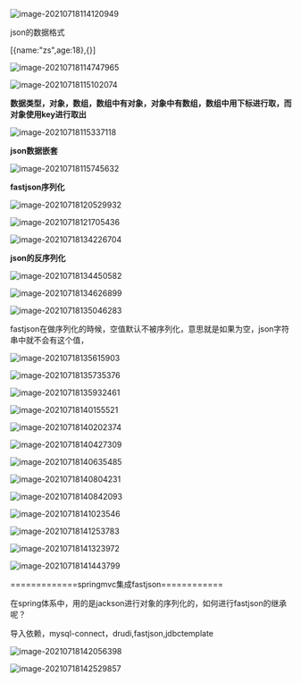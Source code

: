 ![image-20210718114120949](C:\Users\19586\AppData\Roaming\Typora\typora-user-images\image-20210718114120949.png)

json的数据格式

[{name:"zs",age:18},{}]

![image-20210718114747965](C:\Users\19586\AppData\Roaming\Typora\typora-user-images\image-20210718114747965.png)

![image-20210718115102074](C:\Users\19586\AppData\Roaming\Typora\typora-user-images\image-20210718115102074.png)

**数据类型，对象，数组，数组中有对象，对象中有数组，数组中用下标进行取，而对象使用key进行取出**

![image-20210718115337118](C:\Users\19586\AppData\Roaming\Typora\typora-user-images\image-20210718115337118.png)

**json数据嵌套**

![image-20210718115745632](C:\Users\19586\AppData\Roaming\Typora\typora-user-images\image-20210718115745632.png)

**fastjson序列化**

![image-20210718120529932](C:\Users\19586\AppData\Roaming\Typora\typora-user-images\image-20210718120529932.png)

![image-20210718121705436](C:\Users\19586\AppData\Roaming\Typora\typora-user-images\image-20210718121705436.png)

![image-20210718134226704](C:\Users\19586\AppData\Roaming\Typora\typora-user-images\image-20210718134226704.png)

**json的反序列化**

![image-20210718134450582](C:\Users\19586\AppData\Roaming\Typora\typora-user-images\image-20210718134450582.png)

![image-20210718134626899](C:\Users\19586\AppData\Roaming\Typora\typora-user-images\image-20210718134626899.png)

![image-20210718135046283](C:\Users\19586\AppData\Roaming\Typora\typora-user-images\image-20210718135046283.png)

fastjson在做序列化的時候，空值默认不被序列化，意思就是如果为空，json字符串中就不会有这个值，

![image-20210718135615903](C:\Users\19586\AppData\Roaming\Typora\typora-user-images\image-20210718135615903.png)

![image-20210718135735376](C:\Users\19586\AppData\Roaming\Typora\typora-user-images\image-20210718135735376.png)

![image-20210718135932461](C:\Users\19586\AppData\Roaming\Typora\typora-user-images\image-20210718135932461.png)

![image-20210718140155521](C:\Users\19586\AppData\Roaming\Typora\typora-user-images\image-20210718140155521.png)

![image-20210718140202374](C:\Users\19586\AppData\Roaming\Typora\typora-user-images\image-20210718140202374.png)

![image-20210718140427309](C:\Users\19586\AppData\Roaming\Typora\typora-user-images\image-20210718140427309.png)

![image-20210718140635485](C:\Users\19586\AppData\Roaming\Typora\typora-user-images\image-20210718140635485.png)

![image-20210718140804231](C:\Users\19586\AppData\Roaming\Typora\typora-user-images\image-20210718140804231.png)

![image-20210718140842093](C:\Users\19586\AppData\Roaming\Typora\typora-user-images\image-20210718140842093.png)

![image-20210718141023546](C:\Users\19586\AppData\Roaming\Typora\typora-user-images\image-20210718141023546.png)

![image-20210718141253783](C:\Users\19586\AppData\Roaming\Typora\typora-user-images\image-20210718141253783.png)

![image-20210718141323972](C:\Users\19586\AppData\Roaming\Typora\typora-user-images\image-20210718141323972.png)

![image-20210718141443799](C:\Users\19586\AppData\Roaming\Typora\typora-user-images\image-20210718141443799.png)

=============springmvc集成fastjson============

在spring体系中，用的是jackson进行对象的序列化的，如何进行fastjson的继承呢？

导入依赖，mysql-connect，drudi,fastjson,jdbctemplate

![image-20210718142056398](C:\Users\19586\AppData\Roaming\Typora\typora-user-images\image-20210718142056398.png)

![image-20210718142529857](C:\Users\19586\AppData\Roaming\Typora\typora-user-images\image-20210718142529857.png)